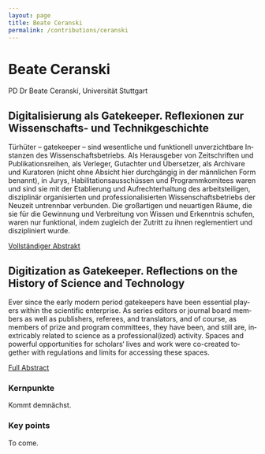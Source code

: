 ```yaml
---
layout: page
title: Beate Ceranski
permalink: /contributions/ceranski
---
```


# Beate Ceranski

PD Dr Beate Ceranski, Universität Stuttgart

<div class="language-container">
<section lang="de" markdown="1">

## Digitalisierung als Gatekeeper. Reflexionen zur Wissenschafts- und Technikgeschichte

Türhüter – gatekeeper – sind wesentliche und funktionell unverzichtbare Instanzen des Wissenschaftsbetriebs. Als Herausgeber von Zeitschriften und Publikationsreihen, als Verleger, Gutachter und Übersetzer, als Archivare und Kuratoren (nicht ohne Absicht hier durchgängig in der männlichen Form benannt), in Jurys, Habilitationsausschüssen und Programmkomitees waren und sind sie mit der Etablierung und Aufrechterhaltung des arbeitsteiligen, disziplinär organisierten und professionalisierten Wissenschaftsbetriebs der Neuzeit untrennbar verbunden. Die großartigen und neuartigen Räume, die sie für die Gewinnung und Verbreitung von Wissen und Erkenntnis schufen, waren nur funktional, indem zugleich der Zutritt zu ihnen reglementiert und diszipliniert wurde.

[Vollständiger Abstrakt](Ceranski_de.pdf)

</section>
<section lang="en" markdown="1">

## Digitization as Gatekeeper. Reflections on the History of Science and Technology

Ever since the early modern period gatekeepers have been essential players within the scientific enterprise. As series editors or journal board members as well as publishers, referees, and translators, and of course, as members of prize and program committees, they have been, and still are, inextricably related to science as a professional(ized) activity. Spaces and powerful opportunities for scholars‘ lives and work were co-created together with regulations and limits for accessing these spaces.

[Full Abstract](Ceranski_en.pdf)

</section>
</div>

<div class="language-container">
<section lang="de" markdown="1">

### Kernpunkte

Kommt demnächst.

</section>
<section lang="en" markdown="1">

### Key points

To come.

</section>
</div>

